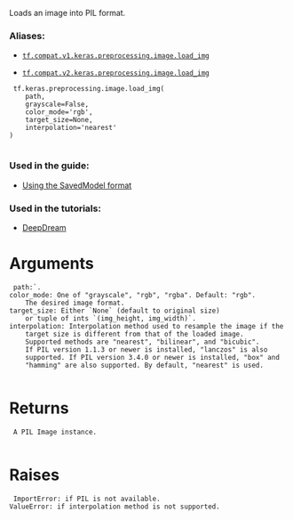 Loads an image into PIL format.



### Aliases:

- [ `tf.compat.v1.keras.preprocessing.image.load_img` ](/api_docs/python/tf/keras/preprocessing/image/load_img)

- [ `tf.compat.v2.keras.preprocessing.image.load_img` ](/api_docs/python/tf/keras/preprocessing/image/load_img)



```
 tf.keras.preprocessing.image.load_img(
    path,
    grayscale=False,
    color_mode='rgb',
    target_size=None,
    interpolation='nearest'
)
 
```



### Used in the guide:

- [Using the SavedModel format](https://tensorflow.google.cn/guide/saved_model)



### Used in the tutorials:

- [DeepDream](https://tensorflow.google.cn/tutorials/generative/deepdream)



# Arguments


```
 path:`.
color_mode: One of "grayscale", "rgb", "rgba". Default: "rgb".
    The desired image format.
target_size: Either `None` (default to original size)
    or tuple of ints `(img_height, img_width)`.
interpolation: Interpolation method used to resample the image if the
    target size is different from that of the loaded image.
    Supported methods are "nearest", "bilinear", and "bicubic".
    If PIL version 1.1.3 or newer is installed, "lanczos" is also
    supported. If PIL version 3.4.0 or newer is installed, "box" and
    "hamming" are also supported. By default, "nearest" is used.
 
```



# Returns


```
 A PIL Image instance.
 
```



# Raises


```
 ImportError: if PIL is not available.
ValueError: if interpolation method is not supported.
 
```

